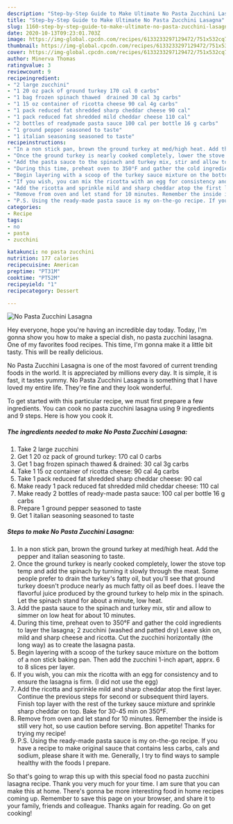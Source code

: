 ```yaml
---
description: "Step-by-Step Guide to Make Ultimate No Pasta Zucchini Lasagna"
title: "Step-by-Step Guide to Make Ultimate No Pasta Zucchini Lasagna"
slug: 1160-step-by-step-guide-to-make-ultimate-no-pasta-zucchini-lasagna
date: 2020-10-13T09:23:01.703Z
image: https://img-global.cpcdn.com/recipes/6133233297129472/751x532cq70/no-pasta-zucchini-lasagna-recipe-main-photo.jpg
thumbnail: https://img-global.cpcdn.com/recipes/6133233297129472/751x532cq70/no-pasta-zucchini-lasagna-recipe-main-photo.jpg
cover: https://img-global.cpcdn.com/recipes/6133233297129472/751x532cq70/no-pasta-zucchini-lasagna-recipe-main-photo.jpg
author: Minerva Thomas
ratingvalue: 3
reviewcount: 9
recipeingredient:
- "2 large zucchini"
- "1 20 oz pack of ground turkey 170 cal 0 carbs"
- "1 bag frozen spinach thawed  drained 30 cal 3g carbs"
- "1 15 oz container of ricotta cheese 90 cal 4g carbs"
- "1 pack reduced fat shredded sharp cheddar cheese 90 cal"
- "1 pack reduced fat shredded mild cheddar cheese 110 cal"
- "2 bottles of readymade pasta sauce 100 cal per bottle 16 g carbs"
- "1 ground pepper seasoned to taste"
- "1 italian seasoning seasoned to taste"
recipeinstructions:
- "In a non stick pan, brown the ground turkey at med/high heat. Add the pepper and italian seasoning to taste."
- "Once the ground turkey is nearly cooked completely, lower the stove top temp and add the spinach by turning it slowly through the meat. Some people prefer to drain the turkey&#39;s fatty oil, but you&#39;ll see that ground turkey doesn&#39;t produce nearly as much fatty oil as beef does. I leave the flavorful juice produced by the ground turkey to help mix in the spinach. Let the spinach stand for about a minute, low heat."
- "Add the pasta sauce to the spinach and turkey mix, stir and allow to simmer on low heat for about 10 minutes."
- "During this time, preheat oven to 350°F and gather the cold ingredients to layer the lasagna; 2 zucchini (washed and patted dry) Leave skin on, mild and sharp cheese and ricotta. Cut the zucchini horizontally (the long way) as to create the lasagna pasta."
- "Begin layering with a scoop of the turkey sauce mixture on the bottom of a non stick baking pan. Then add the zucchini 1-inch apart, apprx. 6 to 8 slices per layer."
- "If you wish, you can mix the ricotta with an egg for consistency and to ensure the lasagna is firm. (I did not use the egg)"
- "Add the ricotta and sprinkle mild and sharp cheddar atop the first layer. Continue the previous steps for second or subsequent third layers. Finish top layer with the rest of the turkey sauce mixture and sprinkle sharp cheddar on top. Bake for 30-45 min on 350°F."
- "Remove from oven and let stand for 10 minutes. Remember the inside is still very hot, so use caution before serving. Bon appetite! Thanks for trying my recipe!"
- "P.S. Using the ready-made pasta sauce is my on-the-go recipe. If you have a recipe to make original sauce that contains less carbs, cals and sodium, please share it with me. Generally, I try to find ways to sample healthy with the foods I prepare."
categories:
- Recipe
tags:
- no
- pasta
- zucchini

katakunci: no pasta zucchini 
nutrition: 177 calories
recipecuisine: American
preptime: "PT31M"
cooktime: "PT52M"
recipeyield: "1"
recipecategory: Dessert

---
```



![No Pasta Zucchini Lasagna](https://img-global.cpcdn.com/recipes/6133233297129472/751x532cq70/no-pasta-zucchini-lasagna-recipe-main-photo.jpg)

Hey everyone, hope you're having an incredible day today. Today, I'm gonna show you how to make a special dish, no pasta zucchini lasagna. One of my favorites food recipes. This time, I'm gonna make it a little bit tasty. This will be really delicious.

No Pasta Zucchini Lasagna is one of the most favored of current trending foods in the world. It is appreciated by millions every day. It is simple, it is fast, it tastes yummy. No Pasta Zucchini Lasagna is something that I have loved my entire life. They're fine and they look wonderful.




To get started with this particular recipe, we must first prepare a few ingredients. You can cook no pasta zucchini lasagna using 9 ingredients and 9 steps. Here is how you cook it.

<!--inarticleads1-->

##### The ingredients needed to make No Pasta Zucchini Lasagna:

1. Take 2 large zucchini
1. Get 1 20 oz pack of ground turkey: 170 cal 0 carbs
1. Get 1 bag frozen spinach thawed &amp; drained: 30 cal 3g carbs
1. Take 1 15 oz container of ricotta cheese: 90 cal 4g carbs
1. Take 1 pack reduced fat shredded sharp cheddar cheese: 90 cal
1. Make ready 1 pack reduced fat shredded mild cheddar cheese: 110 cal
1. Make ready 2 bottles of ready-made pasta sauce: 100 cal per bottle 16 g carbs
1. Prepare 1 ground pepper seasoned to taste
1. Get 1 italian seasoning seasoned to taste




<!--inarticleads2-->

##### Steps to make No Pasta Zucchini Lasagna:

1. In a non stick pan, brown the ground turkey at med/high heat. Add the pepper and italian seasoning to taste.
1. Once the ground turkey is nearly cooked completely, lower the stove top temp and add the spinach by turning it slowly through the meat. Some people prefer to drain the turkey&#39;s fatty oil, but you&#39;ll see that ground turkey doesn&#39;t produce nearly as much fatty oil as beef does. I leave the flavorful juice produced by the ground turkey to help mix in the spinach. Let the spinach stand for about a minute, low heat.
1. Add the pasta sauce to the spinach and turkey mix, stir and allow to simmer on low heat for about 10 minutes.
1. During this time, preheat oven to 350°F and gather the cold ingredients to layer the lasagna; 2 zucchini (washed and patted dry) Leave skin on, mild and sharp cheese and ricotta. Cut the zucchini horizontally (the long way) as to create the lasagna pasta.
1. Begin layering with a scoop of the turkey sauce mixture on the bottom of a non stick baking pan. Then add the zucchini 1-inch apart, apprx. 6 to 8 slices per layer.
1. If you wish, you can mix the ricotta with an egg for consistency and to ensure the lasagna is firm. (I did not use the egg)
1. Add the ricotta and sprinkle mild and sharp cheddar atop the first layer. Continue the previous steps for second or subsequent third layers. Finish top layer with the rest of the turkey sauce mixture and sprinkle sharp cheddar on top. Bake for 30-45 min on 350°F.
1. Remove from oven and let stand for 10 minutes. Remember the inside is still very hot, so use caution before serving. Bon appetite! Thanks for trying my recipe!
1. P.S. Using the ready-made pasta sauce is my on-the-go recipe. If you have a recipe to make original sauce that contains less carbs, cals and sodium, please share it with me. Generally, I try to find ways to sample healthy with the foods I prepare.




So that's going to wrap this up with this special food no pasta zucchini lasagna recipe. Thank you very much for your time. I am sure that you can make this at home. There's gonna be more interesting food in home recipes coming up. Remember to save this page on your browser, and share it to your family, friends and colleague. Thanks again for reading. Go on get cooking!
